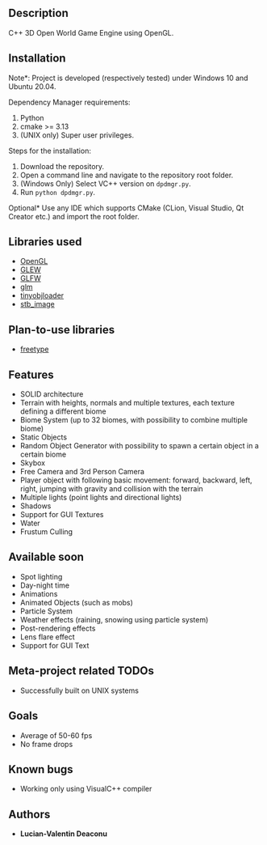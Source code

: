 ## Description

C++ 3D Open World Game Engine using OpenGL.

## Installation
Note*: Project is developed (respectively tested) under Windows 10 and Ubuntu 20.04.

Dependency Manager requirements:
1. Python
2. cmake >= 3.13
3. (UNIX only) Super user privileges.

Steps for the installation:
1. Download the repository.
2. Open a command line and navigate to the repository root folder.
3. (Windows Only) Select VC++ version on `dpdmgr.py`.
4. Run `python dpdmgr.py`.

Optional* Use any IDE which supports CMake (CLion, Visual Studio, Qt Creator etc.) and import the root folder.

## Libraries used

* [OpenGL](https://www.opengl.org/)
* [GLEW](http://glew.sourceforge.net/)
* [GLFW](https://www.glfw.org/)
* [glm](https://glm.g-truc.net/0.9.9/index.html)
* [tinyobjloader](https://github.com/tinyobjloader/tinyobjloader)
* [stb_image](https://github.com/nothings/stb/blob/master/stb_image.h)

## Plan-to-use libraries

* [freetype](https://www.freetype.org/)

## Features

* SOLID architecture
* Terrain with heights, normals and multiple textures, each texture defining a different biome
* Biome System (up to 32 biomes, with possibility to combine multiple biome)
* Static Objects
* Random Object Generator with possibility to spawn a certain object in a certain biome
* Skybox
* Free Camera and 3rd Person Camera
* Player object with following basic movement: forward, backward, left, right, jumping with gravity and collision with the terrain
* Multiple lights (point lights and directional lights)
* Shadows
* Support for GUI Textures
* Water
* Frustum Culling

## Available soon

* Spot lighting
* Day-night time
* Animations
* Animated Objects (such as mobs)
* Particle System
* Weather effects (raining, snowing using particle system)
* Post-rendering effects
* Lens flare effect
* Support for GUI Text

## Meta-project related TODOs
* Successfully built on UNIX systems

## Goals

* Average of 50-60 fps
* No frame drops

## Known bugs

* Working only using VisualC++ compiler

## Authors

* **Lucian-Valentin Deaconu**
